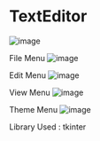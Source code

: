# TextEditor
![image](https://user-images.githubusercontent.com/74947287/178308870-2ed98498-15bd-43f7-b4ff-d8af1612e100.png)

File Menu
![image](https://user-images.githubusercontent.com/74947287/178309011-9e4265c5-e877-459e-a037-c3022360491a.png)

Edit Menu
![image](https://user-images.githubusercontent.com/74947287/178309203-b9512b92-707b-4e19-84fc-e599d1b0ba50.png)

View Menu
![image](https://user-images.githubusercontent.com/74947287/178309289-63c835a4-7157-427c-937d-7cc3dfcd7e83.png)

Theme Menu
![image](https://user-images.githubusercontent.com/74947287/178309374-2dd63fdc-847a-4100-85ca-d666f9e2a61d.png)

Library Used : tkinter
